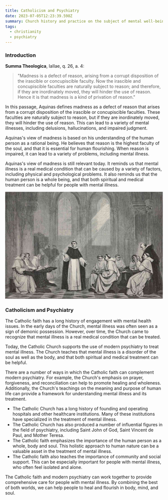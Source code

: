 ```yaml
---
title: Catholicism and Psychiatry
date: 2023-07-05T12:23:39.598Z
summary: Church history and practice on the subject of mental well-being.
tags:
  - christianity
  - psychiatry
---
```

### Introduction



**Summa Theologica**, IaIIae, q. 26, a. 4:

> "Madness is a defect of reason, arising from a corrupt disposition of the irascible or concupiscible faculty. Now the irascible and concupiscible faculties are naturally subject to reason; and therefore, if they are inordinately moved, they will hinder the use of reason. Hence it is that madness is a kind of privation of reason."

In this passage, Aquinas defines madness as a defect of reason that arises from a corrupt disposition of the irascible or concupiscible faculties. These faculties are naturally subject to reason, but if they are inordinately moved, they will hinder the use of reason. This can lead to a variety of mental illnesses, including delusions, hallucinations, and impaired judgment.

Aquinas's view of madness is based on his understanding of the human person as a rational being. He believes that reason is the highest faculty of the soul, and that it is essential for human flourishing. When reason is impaired, it can lead to a variety of problems, including mental illness.

Aquinas's view of madness is still relevant today. It reminds us that mental illness is a real medical condition that can be caused by a variety of factors, including physical and psychological problems. It also reminds us that the human person is a whole being, and that both spiritual and medical treatment can be helpful for people with mental illness.





![](/src/assets/img/thomas-aquinas.jpg)

### C﻿atholicism and Psychiatry

The Catholic faith has a long history of engagement with mental health issues. In the early days of the Church, mental illness was often seen as a sign of demonic possession. However, over time, the Church came to recognize that mental illness is a real medical condition that can be treated.

Today, the Catholic Church supports the use of modern psychiatry to treat mental illness. The Church teaches that mental illness is a disorder of the soul as well as the body, and that both spiritual and medical treatment can be helpful.

There are a number of ways in which the Catholic faith can complement modern psychiatry. For example, the Church's emphasis on prayer, forgiveness, and reconciliation can help to promote healing and wholeness. Additionally, the Church's teachings on the meaning and purpose of human life can provide a framework for understanding mental illness and its treatment.

* The Catholic Church has a long history of founding and operating hospitals and other healthcare institutions. Many of these institutions have specialized in the treatment of mental illness.
* The Catholic Church has also produced a number of influential figures in the field of psychiatry, including Saint John of God, Saint Vincent de Paul, and Mother Teresa.
* The Catholic faith emphasizes the importance of the human person as a whole, body and soul. This holistic approach to human nature can be a valuable asset in the treatment of mental illness.
* The Catholic faith also teaches the importance of community and social support. This can be especially important for people with mental illness, who often feel isolated and alone.

The Catholic faith and modern psychiatry can work together to provide comprehensive care for people with mental illness. By combining the best of both worlds, we can help people to heal and flourish in body, mind, and soul.
